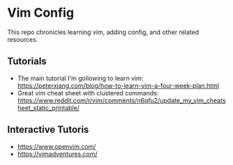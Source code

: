 # Vim Config

This repo chronicles learning vim, adding config, and other related resources.

## Tutorials 
- The main tutorial I'm gollowing to learn vim: https://peterxjang.com/blog/how-to-learn-vim-a-four-week-plan.html
- Great vim cheat sheet with clustered commands: https://www.reddit.com/r/vim/comments/n6qfu2/update_my_vim_cheatsheet_static_printable/

## Interactive Tutoris
- https://www.openvim.com/
- https://vimadventures.com/
